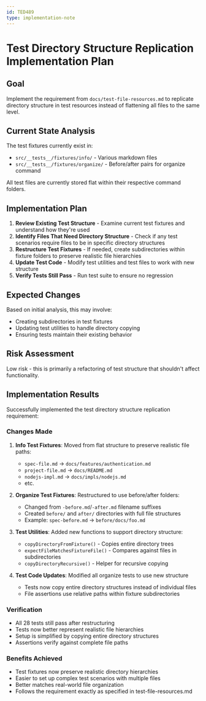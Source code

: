 ```yaml
---
id: TED489
type: implementation-note
---
```


# Test Directory Structure Replication Implementation Plan

## Goal

Implement the requirement from `docs/test-file-resources.md` to replicate directory structure in test resources instead of flattening all files to the same level.

## Current State Analysis

The test fixtures currently exist in:

- `src/__tests__/fixtures/info/` - Various markdown files
- `src/__tests__/fixtures/organize/` - Before/after pairs for organize command

All test files are currently stored flat within their respective command folders.

## Implementation Plan

1. **Review Existing Test Structure** - Examine current test fixtures and understand how they're used
2. **Identify Files That Need Directory Structure** - Check if any test scenarios require files to be in specific directory structures
3. **Restructure Test Fixtures** - If needed, create subdirectories within fixture folders to preserve realistic file hierarchies
4. **Update Test Code** - Modify test utilities and test files to work with new structure
5. **Verify Tests Still Pass** - Run test suite to ensure no regression

## Expected Changes

Based on initial analysis, this may involve:

- Creating subdirectories in test fixtures
- Updating test utilities to handle directory copying
- Ensuring tests maintain their existing behavior

## Risk Assessment

Low risk - this is primarily a refactoring of test structure that shouldn't affect functionality.

## Implementation Results

Successfully implemented the test directory structure replication requirement:

### Changes Made

1. **Info Test Fixtures**: Moved from flat structure to preserve realistic file paths:
   - `spec-file.md` → `docs/features/authentication.md`
   - `project-file.md` → `docs/README.md`
   - `nodejs-impl.md` → `docs/impls/nodejs.md`
   - etc.

2. **Organize Test Fixtures**: Restructured to use before/after folders:
   - Changed from `-before.md`/`-after.md` filename suffixes
   - Created `before/` and `after/` directories with full file structures
   - Example: `spec-before.md` → `before/docs/foo.md`

3. **Test Utilities**: Added new functions to support directory structure:
   - `copyDirectoryFromFixture()` - Copies entire directory trees
   - `expectFileMatchesFixtureFile()` - Compares against files in subdirectories
   - `copyDirectoryRecursive()` - Helper for recursive copying

4. **Test Code Updates**: Modified all organize tests to use new structure
   - Tests now copy entire directory structures instead of individual files
   - File assertions use relative paths within fixture subdirectories

### Verification

- All 28 tests still pass after restructuring
- Tests now better represent realistic file hierarchies
- Setup is simplified by copying entire directory structures
- Assertions verify against complete file paths

### Benefits Achieved

- Test fixtures now preserve realistic directory hierarchies
- Easier to set up complex test scenarios with multiple files
- Better matches real-world file organization
- Follows the requirement exactly as specified in test-file-resources.md
